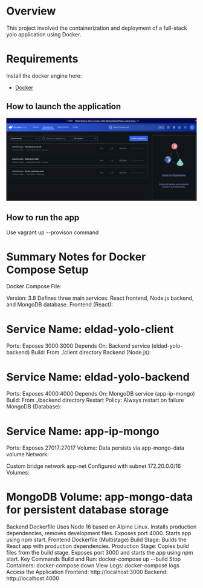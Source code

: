 # Overview
This project involved the containerization and deployment of a full-stack yolo application using Docker.


# Requirements
Install the docker engine here:
- [Docker](https://docs.docker.com/engine/install/) 

## How to launch the application 


![alt text](yolo.png)

## How to run the app
Use vagrant up --provison command

# Summary Notes for Docker Compose Setup
Docker Compose File:

Version: 3.8
Defines three main services: React frontend, Node.js backend, and MongoDB database.
Frontend (React):

# Service Name: eldad-yolo-client
Ports: Exposes 3000:3000
Depends On: Backend service (eldad-yolo-backend)
Build: From ./client directory
Backend (Node.js):

# Service Name: eldad-yolo-backend
Ports: Exposes 4000:4000
Depends On: MongoDB service (app-ip-mongo)
Build: From ./backend directory
Restart Policy: Always restart on failure
MongoDB (Database):

# Service Name: app-ip-mongo
Ports: Exposes 27017:27017
Volume: Data persists via app-mongo-data volume
Network:

Custom bridge network app-net
Configured with subnet 172.20.0.0/16
Volumes:

# MongoDB Volume: app-mongo-data for persistent database storage
Backend Dockerfile
Uses Node 16 based on Alpine Linux.
Installs production dependencies, removes development files.
Exposes port 4000.
Starts app using npm start.
Frontend Dockerfile (Multistage)
Build Stage: Builds the React app with production dependencies.
Production Stage: Copies build files from the build stage.
Exposes port 3000 and starts the app using npm start.
Key Commands
Build and Run: docker-compose up --build
Stop Containers: docker-compose down
View Logs: docker-compose logs <service-name>
Access the Application
Frontend: http://localhost:3000
Backend: http://localhost:4000
